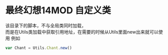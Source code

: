 # 最终幻想14MOD 自定义类
该目录下的脚本，不与全局类同时加载，  
而是在Utils类加载中获取引用地址，在需要的时候从Utils里面new出来就可以使用
例如
```js
var Chant = Utils.Chant.new()
```
